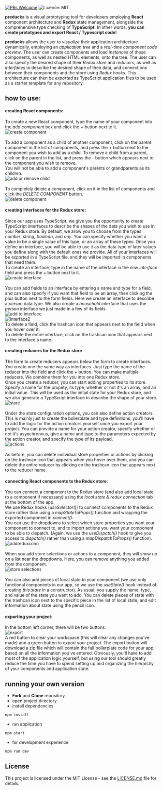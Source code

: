[![PRs Welcome](https://img.shields.io/badge/PRs-welcome-brightgreen.svg)](https://github.com/oslabs-beta/preducks/pulls)
![License: MIT](https://img.shields.io/badge/License-MIT-yellow.svg)

**preducks** is a visual prototyping tool for developers employing **React** component architecture and **Redux** state management, alongside the comprehensive type checking of **TypeScript**.
In other words, **you can create prototypes and export React / Typescript code!**

**preducks** allows the user to _visualize_ their application architecture dynamically, employing an _application tree_ and a _real-time component code preview_. The user can create components and load _instances_ of these components, as well as nested HTML elements, onto the tree. The user can also specify the desired shape of their _Redux store_ and _reducers_, as well as _interfaces_ to describe the desired shape of their data, and connections between their components and the store using _Redux hooks_. This architecture can then be _exported_ as TypeScript application files to be used as a starter template for any repository.

## how to use:

#### creating React components:
To create a new React component, type the name of your component into the _add component_ box and click the _+_ button next to it.\
![create component](/images/createcomponent.PNG)\
\
To add a component as a child of another component, click on the parent component in the list of components, and press the _+_ button next to the component you wish to add as a child. To remove a child from a parent, click on the parent in the list, and press the _-_ button which appears next to the component you wish to remove.\
You will not be able to add a component's parents or 
grandparents as its children.\
![add or remove child](/images/addordeletecomponent.PNG)\
\
To completely delete a component, click on it in the list of components and click the _DELETE COMPONENT_ button.\
![delete component](/images/deletecomponent.PNG)
#### creating interfaces for the Redux store:
Since our app uses TypeScript, we give you the opportunity to create TypeScript interfaces to describe the shapes of the data you wish to use in your Redux store. By default, we allow you to choose from the types _number_, _string_, _boolean_, and _any_. You can specify whether you want a value to be a single value of this type, or an array of these types. Once you define an interface, you will be able to use it as the data type of later values you define along with the default ones we provide. All of your interfaces will be exported in a TypeScript file, and they will be imported in components that need them.\
To create an interface, type in the name of the interface in the _new interface_ field and press the _+_ button next to it.\
![create interface](/images/createinterface.PNG)\
\
You can add fields to an interface by entering a name and type for a field, and can also specify if you want that field to be an array, then clicking the plus button next to the form fields. Here we create an interface to describe a _person_ data type. We also create a _household_ interface that uses the _person_ interface we just made in a few of its fields.\
![add to interface](/images/interfacefields.PNG)\
![interface2](/images/household.PNG)\
To delete a field, click the trashcan icon that appears next to the field when you hover over it.\
To delete the entire interface, click on the trashcan icon that appears next to the interface's name.
#### creating reducers for the Redux store
The form to create reducers appears below the form to create interfaces. You create one the same way as interfaces. Just type the name of the reducer into the field and click the _+_ button. You can make multiple reducers. We combine them for you into one Redux store.\
Once you create a reducer, you can start adding properties to its store. Specify a name for the propety, its type, whether or not it's an array, and an initial value. This will be used as the initial state for your Redux store, and we also generate a TypeScript interface to describe the shape of your store.\
![store](/images/store.PNG)\
\
Under the store configuration options, you can also define action creators. This is mainly just to create the boilerplate and type definitions; you'll have to add the logic for the action creators yourself once you export your project. You can provide a name for your action creator, specify whether or not it's asynchronous, give a name and type to the parameters expected by the action creator, and specify the type of its payload.\
![actions](/images/actions.PNG)\
\
As before, you can delete individual store properties or actions by clicking on the trashcan icon that appears when you hover over them, and you can delete the entire reducer by clicking on the trashcan icon that appears next to the reducer name.
#### connecting React components to the Redux store:
You can connect a component to the Redux store (and also add local state to a component if necessary) using the _local state & redux connection_ tab at the bottom of the app.\
We use Redux hooks (_useSelector()_) to connect components to the Redux store rather than using a _mapStateToProps()_ function and wrapping the exported component in _connect()_.\
You can use the dropdowns to select which store properties you want your component to connect to, and to import actions you want your component to be able to dispatch. (Again, we use the _useDispatch()_ hook to give you access to _dispatch()_ rather than using a _mapDispatchToProps()_ function).\
![addreduxconn](/images/addreduxconn.PNG)\
\
When you add store selections or actions to a component, they will show up on a list near the dropdowns. Here, you can remove anything you added from the component.\
![store selections](/images/storeselections.PNG)\
\
You can also add pieces of local state to your component (we use only functional components in our app, so we use the _useState()_ hook instead of creating _this.state_ in a constructor). As usual, you supply the name, type, and value of the state you want to add. You can delete pieces of state with the trashcan icon next to the specific piece in the list of local state, and edit information about state using the pencil icon.
#### exporting your project:
In the bottom left corner, there will be two buttons:\
![export](/images/export.PNG)\
A red button to clear your workspace (this will clear any changes you've made) and a green button to export your project. The export button will download a zip file which will contain the full boilerplate code for your app, based on all the information you've entered. Obviously, you'll have to add most of the application logic yourself, but using our tool should greatly reduce the time you have to spend setting up and organizing the hierarchy of your components and application state.
## running your own version

- **Fork** and **Clone** repository.
- open project directory
- install dependencies

```bash
npm install
```

- run application

```bash
npm start
```

- for development experience

```bash
npm run dev
```

## License

This project is licensed under the MIT License - see the [LICENSE.md](https://github.com/oslabs-beta/preducks/blob/development/LICENSE.md) file for details.
